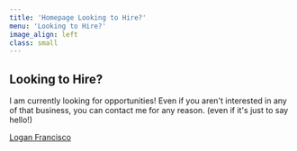 ```yaml
---
title: 'Homepage Looking to Hire?'
menu: 'Looking to Hire?'
image_align: left
class: small
---
```


## Looking to Hire?

I am currently looking for opportunities! Even if you aren't interested in any of that business, you can contact me for any reason. (even if it's just to say hello!)

<script type="text/javascript" src="https://platform.linkedin.com/badges/js/profile.js" async defer></script>

<div class="LI-profile-badge"  data-version="v1" data-size="medium" data-locale="en_US" data-type="vertical" data-theme="dark" data-vanity="logan-francisco"><a class="LI-simple-link" href='https://www.linkedin.com/in/logan-francisco?trk=profile-badge'>Logan Francisco</a></div>